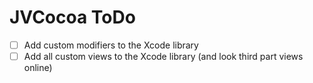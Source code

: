 # JVCocoa ToDo

- [ ] Add custom modifiers to the Xcode library 
- [ ] Add all custom views to the Xcode library (and look third part views online)
